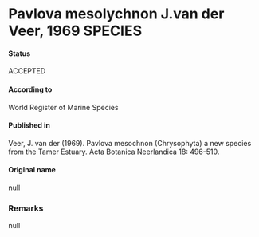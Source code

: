 Pavlova mesolychnon J.van der Veer, 1969 SPECIES
=======

#### Status
ACCEPTED

#### According to
World Register of Marine Species

#### Published in
Veer, J. van der (1969). Pavlova mesochnon (Chrysophyta) a new species from the Tamer Estuary. Acta Botanica Neerlandica 18: 496-510.

#### Original name
null

### Remarks
null